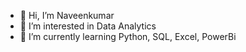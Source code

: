 - 👋 Hi, I’m Naveenkumar
- 👀 I’m interested in Data Analytics
- 🌱 I’m currently learning Python, SQL, Excel, PowerBi
 <!--- 💞️ I’m looking to collaborate on ...
- 📫 How to reach me ...
- 😄 Pronouns: ...
- ⚡ Fun fact: ...
- --->

<!---
Naveenkumar9959/Naveenkumar9959 is a ✨ special ✨ repository because its `README.md` (this file) appears on your GitHub profile.
You can click the Preview link to take a look at your changes.
--->
